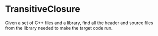 # TransitiveClosure
Given a set of C++ files and a library, find all the header and source files from the library needed to make the target code run.
